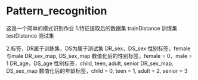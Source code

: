 # Pattern_recognition
这是一个简单的模式识别作业
1.特征提取后的数据集
trainDistance	训练集
testDistance	测试集

2.标签，DR属于训练集，DS为属于测试集
DR_sex，DS_sex	性别标签，female与male
DR_sex_map, DS_sex_map	数值化后的性别标签，female = 0，male = 1
DR_age，DS_age	性别标签，child, teen, adult, senior
DR_sex_map, DS_sex_map	数值化后的年龄标签，child = 0, teen = 1, adult = 2, senior = 3

